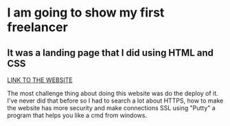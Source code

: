 <h1>I am going to show my first freelancer</h1>
<h2>It was a landing page that I did using HTML and CSS</h2>
<a href="https://www.valcampistaescritora.com.br">LINK TO THE WEBSITE</a>
<p>The most challenge thing about doing this website was do the deploy of it. I've never did that before so I had to search a lot about HTTPS, how to make the website has more security and make connections SSL using "Putty" a program that helps you like a cmd from windows.</p>

